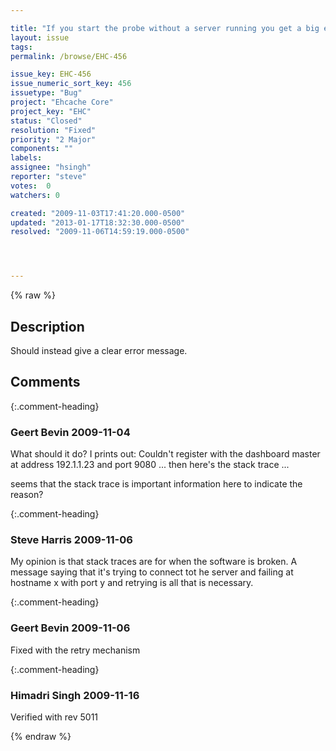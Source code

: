 ```yaml
---

title: "If you start the probe without a server running you get a big exception"
layout: issue
tags: 
permalink: /browse/EHC-456

issue_key: EHC-456
issue_numeric_sort_key: 456
issuetype: "Bug"
project: "Ehcache Core"
project_key: "EHC"
status: "Closed"
resolution: "Fixed"
priority: "2 Major"
components: ""
labels: 
assignee: "hsingh"
reporter: "steve"
votes:  0
watchers: 0

created: "2009-11-03T17:41:20.000-0500"
updated: "2013-01-17T18:32:30.000-0500"
resolved: "2009-11-06T14:59:19.000-0500"




---
```


{% raw %}

## Description

<div markdown="1" class="description">

Should instead give a clear error message.

</div>

## Comments


{:.comment-heading}
### **Geert Bevin** <span class="date">2009-11-04</span>

<div markdown="1" class="comment">

What should it do? I prints out:
Couldn't register with the dashboard master at address 192.1.1.23 and port 9080
... then here's the stack trace ...

seems that the stack trace is important information here to indicate the reason?

</div>


{:.comment-heading}
### **Steve Harris** <span class="date">2009-11-06</span>

<div markdown="1" class="comment">

My opinion is that stack traces are for when the software is broken. A message saying that it's trying to connect tot he server and failing at hostname x with port y and retrying is all that is necessary.

</div>


{:.comment-heading}
### **Geert Bevin** <span class="date">2009-11-06</span>

<div markdown="1" class="comment">

Fixed with the retry mechanism

</div>


{:.comment-heading}
### **Himadri Singh** <span class="date">2009-11-16</span>

<div markdown="1" class="comment">

Verified with rev 5011

</div>



{% endraw %}
